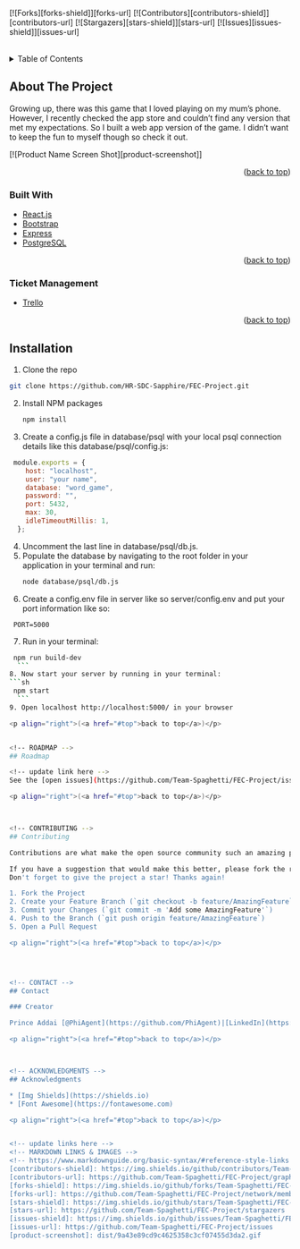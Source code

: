 <div id="top"></div>


[![Forks][forks-shield]][forks-url]
[![Contributors][contributors-shield]][contributors-url]
[![Stargazers][stars-shield]][stars-url]
[![Issues][issues-shield]][issues-url]


<!-- PROJECT LOGO -->
<br />

<!-- TABLE OF CONTENTS -->
<details>
  <summary>Table of Contents</summary>
  <ol>
    <li>
      <a href="#about-the-project">About The Project</a>
      <ul>
        <li><a href="#built-with">Built With</a></li>
        <li><a href="#Ticket Management">Ticket Management</a></li>
      </ul>
    </li>
    <li>
      <a href="#installation">Installation</a>
    </li>
    <li><a href="#roadmap">Roadmap</a></li>
    <li><a href="#contributing">Contributing</a></li>
    <li><a href="#contact">Contact</a></li>
    <li><a href="#acknowledgments">Acknowledgments</a></li>
  </ol>
</details>



<!-- ABOUT THE PROJECT -->
## About The Project
Growing up, there was this game that I loved playing on my mum’s phone. However, I recently checked the app store and couldn’t find any version that met my expectations. So I built a web app version of the game. I didn’t want to keep the fun to myself though so check it out.

[![Product Name Screen Shot][product-screenshot]]


<p align="right">(<a href="#top">back to top</a>)</p>

### Built With

* [React.js](https://reactjs.org/)
* [Bootstrap](https://getbootstrap.com/)
* [Express](https://expressjs.com/)
* [PostgreSQL](https://www.postgresql.org/)


<p align="right">(<a href="#top">back to top</a>)</p>

### Ticket Management

* [Trello](https://trello.com/b/4sj0buop/wordgame)

<p align="right">(<a href="#top">back to top</a>)</p>

<!-- INSTALLATION -->

## Installation

1. Clone the repo
<!-- update link here -->
   ```sh
   git clone https://github.com/HR-SDC-Sapphire/FEC-Project.git
   ```
2. Install NPM packages
   ```sh
   npm install
   ```
3. Create a config.js file in database/psql with your local psql connection details like this database/psql/config.js:
  ```js
   module.exports = {
      host: "localhost",
      user: "your name",
      database: "word_game",
      password: "",
      port: 5432,
      max: 30,
      idleTimeoutMillis: 1,
    };
   ```
4. Uncomment the last line in database/psql/db.js.
5. Populate the database by navigating to the root folder in your application in your terminal and run:
    ```sh
   node database/psql/db.js
    ```
6. Create a config.env file in server like so server/config.env and put your port information like so:
  ```
   PORT=5000
   ```
7. Run in your terminal:
  ```sh
   npm run build-dev
    ```
8. Now start your server by running in your terminal:
  ```sh
   npm start
    ```
9. Open localhost http://localhost:5000/ in your browser

<p align="right">(<a href="#top">back to top</a>)</p>


<!-- ROADMAP -->
## Roadmap

<!-- update link here -->
See the [open issues](https://github.com/Team-Spaghetti/FEC-Project/issues) for a full list issues.

<p align="right">(<a href="#top">back to top</a>)</p>



<!-- CONTRIBUTING -->
## Contributing

Contributions are what make the open source community such an amazing place to learn, inspire, and create. Any contributions you make are **greatly appreciated**.

If you have a suggestion that would make this better, please fork the repo and create a pull request. You can also simply open an issue with the tag "enhancement".
Don't forget to give the project a star! Thanks again!

1. Fork the Project
2. Create your Feature Branch (`git checkout -b feature/AmazingFeature`)
3. Commit your Changes (`git commit -m 'Add some AmazingFeature'`)
4. Push to the Branch (`git push origin feature/AmazingFeature`)
5. Open a Pull Request

<p align="right">(<a href="#top">back to top</a>)</p>




<!-- CONTACT -->
## Contact

### Creator

Prince Addai [@PhiAgent](https://github.com/PhiAgent)|[LinkedIn](https://www.linkedin.com/in/prince-gyekye-addai/)

<p align="right">(<a href="#top">back to top</a>)</p>



<!-- ACKNOWLEDGMENTS -->
## Acknowledgments

* [Img Shields](https://shields.io)
* [Font Awesome](https://fontawesome.com)

<p align="right">(<a href="#top">back to top</a>)</p>


<!-- update links here -->
<!-- MARKDOWN LINKS & IMAGES -->
<!-- https://www.markdownguide.org/basic-syntax/#reference-style-links -->
[contributors-shield]: https://img.shields.io/github/contributors/Team-Spaghetti/FEC-Project
[contributors-url]: https://github.com/Team-Spaghetti/FEC-Project/graphs/contributors
[forks-shield]: https://img.shields.io/github/forks/Team-Spaghetti/FEC-Project?style=social
[forks-url]: https://github.com/Team-Spaghetti/FEC-Project/network/members
[stars-shield]: https://img.shields.io/github/stars/Team-Spaghetti/FEC-Project?style=social
[stars-url]: https://github.com/Team-Spaghetti/FEC-Project/stargazers
[issues-shield]: https://img.shields.io/github/issues/Team-Spaghetti/FEC-Project
[issues-url]: https://github.com/Team-Spaghetti/FEC-Project/issues
[product-screenshot]: dist/9a43e89cd9c4625358c3cf07455d3da2.gif
